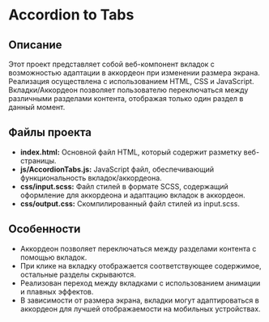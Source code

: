 # Accordion to Tabs

## Описание
Этот проект представляет собой веб-компонент вкладок с возможностью адаптации в аккордеон при изменении размера экрана. Реализация осуществлена с использованием HTML, CSS и JavaScript. Вкладки/Аккордеон позволяет пользователю переключаться между различными разделами контента, отображая только один раздел в данный момент.

## Файлы проекта
- **index.html:** Основной файл HTML, который содержит разметку веб-страницы.
- **js/AccordionTabs.js:** JavaScript файл, обеспечивающий функциональность вкладок/аккордеона.
- **css/input.scss:** Файл стилей в формате SCSS, содержащий оформление для аккордеона и адаптацию вкладок в аккордеон.
- **css/output.css:** Скомпилированный файл стилей из input.scss.

## Особенности
- Аккордеон позволяет переключаться между разделами контента с помощью вкладок.
- При клике на вкладку отображается соответствующее содержимое, остальные разделы скрываются.
- Реализован переход между вкладками с использованием анимации и плавных эффектов.
- В зависимости от размера экрана, вкладки могут адаптироваться в аккордеон для лучшей отображаемости на мобильных устройствах.
